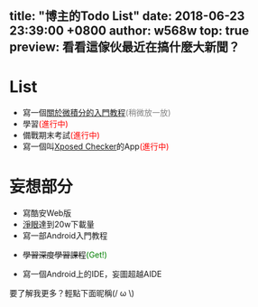 title: "博主的Todo List"
date: 2018-06-23 23:39:00 +0800
author: w568w
top: true
preview: 看看這傢伙最近在搞什麼大新聞？
---
# List
+ 寫一個[關於微積分的入門教程](https://zybuluo.com/w568w/note/1081202)<span style="color:grey;">(稍微放一放)</span>
+ 學習<span style="color:red;">(進行中)</span>
+ 備戰期末考試<span style="color:red;">(進行中)</span>
+ 寫一個叫[Xposed Checker](https://www.coolapk.com/apk/190247)的App<span style="color:red;">(進行中)</span>

# 妄想部分
+ 寫酷安Web版
+ [淨眼](https://www.coolapk.com/apk/149408)達到20w下載量
+ 寫一部Android入門教程
- ~~學習深度學習課程~~<span style="color:green;">(Get!)</span>
+ 寫一個Android上的IDE，妄圖超越AIDE  
  
要了解我更多？輕點下面昵稱(/ ω \\)
